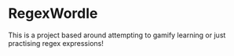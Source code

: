 # RegexWordle

This is a project based around attempting to gamify learning or just practising regex expressions!
